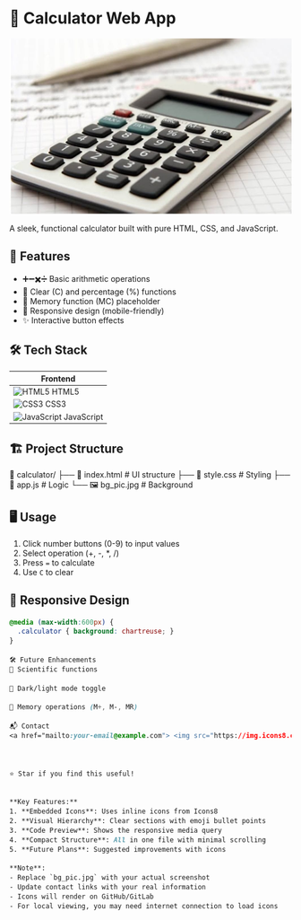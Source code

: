 # 🔢 Calculator Web App

![Calculator Preview](./bg_pic.jpg)

A sleek, functional calculator built with pure HTML, CSS, and JavaScript.

## 🚀 Features
- ➕➖✖️➗ Basic arithmetic operations  
- 🔄 Clear (C) and percentage (%) functions  
- 🔴 Memory function (MC) placeholder  
- 📱 Responsive design (mobile-friendly)  
- ✨ Interactive button effects  

## 🛠 Tech Stack
| Frontend       | 
|----------------|
| <img src="https://img.icons8.com/color/48/000000/html-5.png" width="30" title="HTML5"/> HTML5 |
| <img src="https://img.icons8.com/color/48/000000/css3.png" width="30" title="CSS3"/> CSS3 |
| <img src="https://img.icons8.com/color/48/000000/javascript.png" width="30" title="JavaScript"/> JavaScript |

## 🏗️ Project Structure
📁 calculator/
├── 📄 index.html # UI structure
├── 📄 style.css # Styling
├── 📄 app.js # Logic
└── 🖼️ bg_pic.jpg # Background


## 🖥️ Usage
1. Click number buttons (0-9) to input values  
2. Select operation (+, -, *, /)  
3. Press `=` to calculate  
4. Use `C` to clear  

## 📱 Responsive Design
```css
@media (max-width:600px) {
  .calculator { background: chartreuse; }
}

🛠️ Future Enhancements
🧮 Scientific functions

🌙 Dark/light mode toggle

💾 Memory operations (M+, M-, MR)

📬 Contact
<a href="mailto:your-email@example.com"> <img src="https://img.icons8.com/fluency/48/000000/gmail.png" width="30" title="Email"/> </a> <a href="https://github.com/yourusername"> <img src="https://img.icons8.com/fluency/48/000000/github.png" width="30" title="GitHub"/> </a>



⭐ Star if you find this useful!


**Key Features:**
1. **Embedded Icons**: Uses inline icons from Icons8
2. **Visual Hierarchy**: Clear sections with emoji bullet points
3. **Code Preview**: Shows the responsive media query
4. **Compact Structure**: All in one file with minimal scrolling
5. **Future Plans**: Suggested improvements with icons

**Note**: 
- Replace `bg_pic.jpg` with your actual screenshot
- Update contact links with your real information
- Icons will render on GitHub/GitLab
- For local viewing, you may need internet connection to load icons
